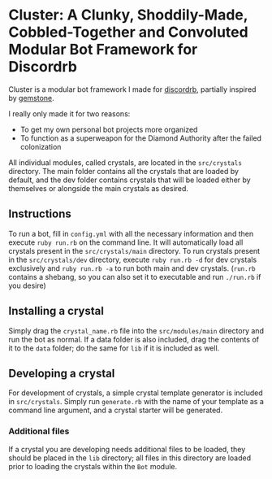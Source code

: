 # Cluster: A Clunky, Shoddily-Made, Cobbled-Together and Convoluted Modular Bot Framework for Discordrb

Cluster is a modular bot framework I made for [discordrb](https://github.com/meew0/discordrb), partially inspired by [gemstone](https://github.com/z64/gemstone).

I really only made it for two reasons:

* To get my own personal bot projects more organized
* To function as a superweapon for the Diamond Authority after the failed colonization

All individual modules, called crystals, are located in the `src/crystals` directory. The main folder contains all the crystals that are loaded by default, and the dev folder contains crystals that will be loaded either by themselves or alongside the main crystals as desired.

## Instructions

To run a bot, fill in `config.yml` with all the necessary information and then execute `ruby run.rb` on the command line. It will automatically load all crystals present in the `src/crystals/main` directory. To run crystals present in the `src/crystals/dev` directory, execute `ruby run.rb -d` for dev crystals exclusively and `ruby run.rb -a` to run both main and dev crystals. (`run.rb` contains a shebang, so you can also set it to executable and run `./run.rb` if you desire)

## Installing a crystal

Simply drag the `crystal_name.rb` file into the `src/modules/main` directory and run the bot as normal. If a data folder is also included, drag the contents of it to the `data` folder; do the same for `lib` if it is included as well.

## Developing a crystal

For development of crystals, a simple crystal template generator is included in `src/crystals`. Simply run `generate.rb` with the name of your template as a command line argument, and a crystal starter will be generated.

### Additional files

If a crystal you are developing needs additional files to be loaded, they should be placed in the `lib` directory; all files in this directory are loaded prior to loading the crystals within the `Bot` module.